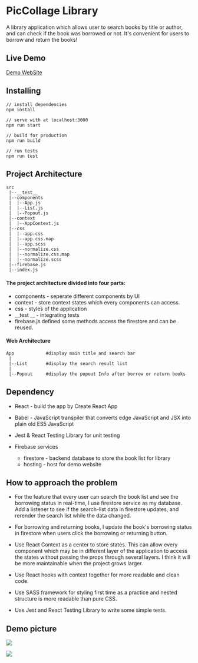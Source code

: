 # PicCollage Library
 A library application which allows user to search books by title or author, and can check if the book was borrowed or not. It's convenient for users to borrow and return the books!


## Live Demo
[Demo WebSite](https://appworks-library.web.app/)


## Installing
```
// install dependencies
npm install

// serve with at localhost:3000
npm run start

// build for production
npm run build

// run tests
npm run test
```

## Project Architecture
```
src
 |--__test__
 |--components
 |  |--App.js
 |  |--List.js
 |  |--Popout.js
 |--context
 |  |--AppContext.js
 |--css
 |  |--app.css
 |  |--app.css.map
 |  |--app.scss
 |  |--normalize.css
 |  |--normalize.css.map
 |  |--normalize.scss
 |--firebase.js
 |--index.js
```
#### The project architecture divided into four parts:
* components - seperate different components by UI
* context - store context states which every components can access.
* css - styles of the application
* __test __ - integrating tests
* firebase.js defined some methods access the firestore and can be reused.

#### Web Architecture

```
App            #display main title and search bar
 |
 |--List       #display the search result list
 |
 |--Popout     #display the popout Info after borrow or return books
```

## Dependency 

* React - build the app by Create React App

* Babel - JavaScript transpiler that converts edge JavaScript and JSX into plain old ES5 JavaScript

* Jest & React Testing Library for unit testing
 
* Firebase services 
    *  firestore - backend database to store the book list for library
    *  hosting - host for demo website

## How to approach the problem
* For the feature that every user can search the book list and see the borrowing status in real-time, I  use firestore service as my database. Add a listener to see if the search-list data in firestore updates, and rerender the search list while the data changed.

* For borrowing and returning books, I update the book's borrowing status in firestore when users click the borrowing or returning button.

* Use React Context as a center to store states. This can allow every component which may be in different layer of the application to access the states without passing the props through several layers. I think it will be more maintainable when the project grows larger.

* Use React hooks with context together for more readable and clean code.

* Use SASS framework for styling first time as a practice and nested structure is more readable than pure CSS.

* Use Jest and React Testing Library to write some simple tests.
 
## Demo picture

![](https://i.imgur.com/XpkHciT.png)

![](https://i.imgur.com/fHcjI8P.jpg)







